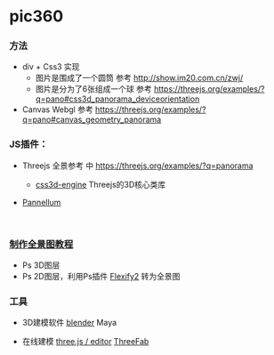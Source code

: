 # pic360

### 方法

- div + Css3 实现
  - 图片是围成了一个圆筒  参考 http://show.im20.com.cn/zwj/ 
  - 图片是分为了6张组成一个球 参考 https://threejs.org/examples/?q=pano#css3d_panorama_deviceorientation 
- Canvas Webgl 参考 https://threejs.org/examples/?q=pano#canvas_geometry_panorama



### JS插件：

- Threejs 全景参考 中 https://threejs.org/examples/?q=panorama

  - [css3d-engine](https://github.com/shrekshrek/css3d-engine) Threejs的3D核心类库

- [Pannellum](https://pannellum.org/)

  ​

### [制作全景图教程](http://vr.sina.com.cn/news/js/2017-08-18/doc-ifykcppx9208605.shtml)

- Ps 3D图层
- Ps 2D图层，利用Ps插件 [Flexify2](http://www.flamingpear.com/flexify-2.html) 转为全景图

### 工具

- 3D建模软件 [blender](https://www.blender.org/thanks/) Maya

- 在线建模 [three.js / editor](https://threejs.org/editor/) [ThreeFab](http://blackjk3.github.io/threefab/)

  ​
